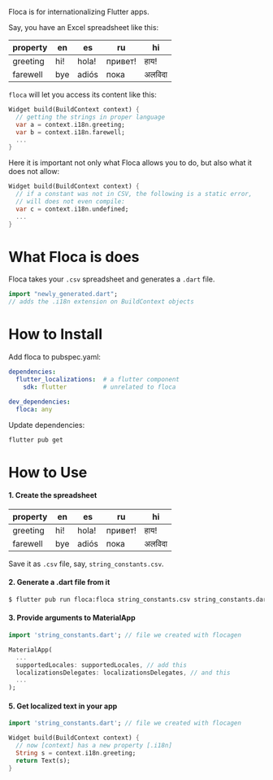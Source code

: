 Floca is for internationalizing Flutter apps.

Say, you have an Excel spreadsheet like this:

| property | en     | es      | ru      | hi  |
|----------|--------|---------|---------|-----|
| greeting | hi!    | hola!   | привет! | हाय! |
| farewell | bye    | adiós   | пока    |अलविदा|

`floca` will let you access its content like this:

``` dart
Widget build(BuildContext context) {
  // getting the strings in proper language
  var a = context.i18n.greeting;
  var b = context.i18n.farewell;
  ...
}  
```

Here it is important not only what Floca allows you to do, but also what it 
does not allow:

``` dart
Widget build(BuildContext context) {
  // if a constant was not in CSV, the following is a static error, 
  // will does not even compile:
  var c = context.i18n.undefined;
  ...
}  
```

# What Floca is does

Floca takes your `.csv` spreadsheet and generates a `.dart` file.
```dart
import "newly_generated.dart";
// adds the .i18n extension on BuildContext objects
```


# How to Install

Add floca to pubspec.yaml: 

``` yaml
dependencies:
  flutter_localizations:  # a flutter component  
    sdk: flutter          # unrelated to floca

dev_dependencies:
  floca: any
```

Update dependencies:

``` bash
flutter pub get
```




# How to Use

#### 1. Create the spreadsheet

| property | en     | es      | ru      | hi  |
|----------|--------|---------|---------|-----|
| greeting | hi!    | hola!   | привет! | हाय! |
| farewell | bye    | adiós   | пока    |अलविदा|

Save it as `.csv` file, say, `string_constants.csv`.

#### 2. Generate a .dart file from it

```bash
$ flutter pub run floca:floca string_constants.csv string_constants.dart
```

#### 3. Provide arguments to MaterialApp

```dart
import 'string_constants.dart'; // file we created with flocagen

MaterialApp(
  ...
  supportedLocales: supportedLocales, // add this
  localizationsDelegates: localizationsDelegates, // and this
  ...
);
```

#### 5. Get localized text in your app

```dart
import 'string_constants.dart'; // file we created with flocagen

Widget build(BuildContext context) {
  // now [context] has a new property [.i18n]  
  String s = context.i18n.greeting;
  return Text(s); 
}
```

